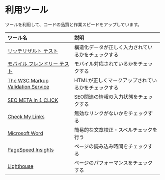 # 利用ツール
ツールを利用して、コードの品質と作業スピードをアップしています。

| ツール名 | 説明 |
| :--- | :--- |
| [リッチリザルト テスト](https://search.google.com/test/rich-results) | 構造化データが正しく入力されているかをチェックする |
| [モバイル フレンドリー テスト](https://search.google.com/test/mobile-friendly) | モバイル対応されているかをチェックする |
| [The W3C Markup Validation Service](https://validator.w3.org/) | HTMLが正しくマークアップされているかをチェックする |
| [SEO META in 1 CLICK](https://chrome.google.com/webstore/detail/seo-meta-in-1-click/bjogjfinolnhfhkbipphpdlldadpnmhc) | SEO関連の情報の入力状態をチェックする |
| [Check My Links](https://chrome.google.com/webstore/detail/check-my-links/ojkcdipcgfaekbeaelaapakgnjflfglf) | 無効なリンクがないかをチェックする |
| [Microsoft Word](https://support.microsoft.com/ja-jp/topic/office-でスペル-チェックと文章校正を行う-5cdeced7-d81d-47de-9096-efd0ee909227) | 簡易的な文章校正・スペルチェックを行う |
| [PageSpeed Insights](https://developers.google.com/speed/pagespeed/insights/) | ページの読み込み時間をチェックする |
| [Lighthouse](https://chrome.google.com/webstore/detail/lighthouse/blipmdconlkpinefehnmjammfjpmpbjk) | ページのパフォーマンスをチェックする |
